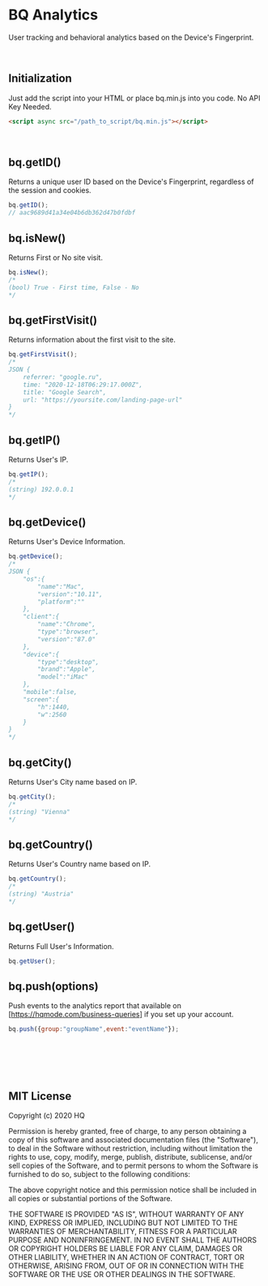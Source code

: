 # BQ Analytics
User tracking and behavioral analytics based on the Device's Fingerprint.

<br />

## Initialization
Just add the script into your HTML or place bq.min.js into you code. No API Key Needed.
```html
<script async src="/path_to_script/bq.min.js"></script>
```
<br />

## bq.getID()
Returns a unique user ID based on the Device's Fingerprint, regardless of the session and cookies.
```js
bq.getID();
// aac9689d41a34e04b6db362d47b0fdbf
```

## bq.isNew()
Returns First or No site visit.
```js
bq.isNew();
/*
(bool) True - First time, False - No
*/
```

## bq.getFirstVisit()
Returns information about the first visit to the site.
```js
bq.getFirstVisit();
/*
JSON {
	referrer: "google.ru",
	time: "2020-12-18T06:29:17.000Z",
	title: "Google Search",
	url: "https://yoursite.com/landing-page-url"
}
*/
```

## bq.getIP()
Returns User's IP.
```js
bq.getIP();
/*
(string) 192.0.0.1
*/
```

## bq.getDevice()
Returns User's Device Information.
```js
bq.getDevice();
/*
JSON {
	"os":{
		"name":"Mac",
		"version":"10.11",
		"platform":""
	},
	"client":{
		"name":"Chrome",
		"type":"browser",
		"version":"87.0"
	},
	"device":{
		"type":"desktop",
		"brand":"Apple",
		"model":"iMac"
	},
	"mobile":false,
	"screen":{
		"h":1440,
		"w":2560
	}
}
*/
```

## bq.getCity()
Returns User's City name based on IP.
```js
bq.getCity();
/*
(string) "Vienna"
*/
```

## bq.getCountry()
Returns User's Country name based on IP.
```js
bq.getCountry();
/*
(string) "Austria"
*/
```

## bq.getUser()
Returns Full User's Information.
```js
bq.getUser();
```

## bq.push(options)
Push events to the analytics report that available on [https://hqmode.com/business-queries] if you set up your account.
```js
bq.push({group:"groupName",event:"eventName"});
```

<br />
<br />
<br />
<br />

## MIT License

Copyright (c) 2020 HQ

Permission is hereby granted, free of charge, to any person obtaining a copy
of this software and associated documentation files (the "Software"), to deal
in the Software without restriction, including without limitation the rights
to use, copy, modify, merge, publish, distribute, sublicense, and/or sell
copies of the Software, and to permit persons to whom the Software is
furnished to do so, subject to the following conditions:

The above copyright notice and this permission notice shall be included in all
copies or substantial portions of the Software.

THE SOFTWARE IS PROVIDED "AS IS", WITHOUT WARRANTY OF ANY KIND, EXPRESS OR
IMPLIED, INCLUDING BUT NOT LIMITED TO THE WARRANTIES OF MERCHANTABILITY,
FITNESS FOR A PARTICULAR PURPOSE AND NONINFRINGEMENT. IN NO EVENT SHALL THE
AUTHORS OR COPYRIGHT HOLDERS BE LIABLE FOR ANY CLAIM, DAMAGES OR OTHER
LIABILITY, WHETHER IN AN ACTION OF CONTRACT, TORT OR OTHERWISE, ARISING FROM,
OUT OF OR IN CONNECTION WITH THE SOFTWARE OR THE USE OR OTHER DEALINGS IN THE
SOFTWARE.